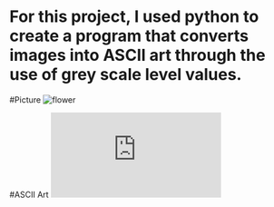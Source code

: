 # For this project, I used python to create a program that converts images into ASCII art through the use of grey scale level values. 

#Picture
![flower](https://user-images.githubusercontent.com/93164506/141279821-ec16cd66-220a-4641-b5bc-0d063ab52eaf.jpg)

#ASCII Art
![flower ascii.txt](https://github.com/NicolasPietropaolo/ascii-art/files/7519555/flower.ascii.txt)
